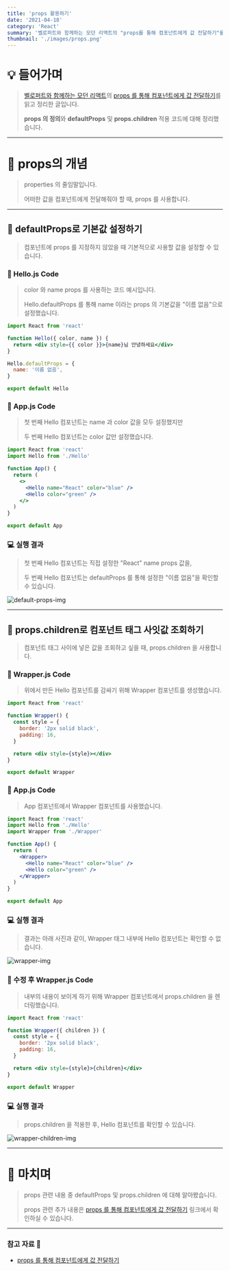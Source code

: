 ```yaml
---
title: 'props 활용하기'
date: '2021-04-18'
category: 'React'
summary: '벨로퍼트와 함께하는 모던 리액트의 "props를 통해 컴포넌트에게 값 전달하기"를 읽고 정리한 글입니다.'
thumbnail: './images/props.png'
---
```


# 💡 들어가며

> [벨로퍼트와 함께하는 모던 리액트](https://react.vlpt.us/)의 [props 를 통해 컴포넌트에게 값 전달하기](https://react.vlpt.us/basic/05-props.html)를 읽고 정리한 글입니다.
>
> **props 의 정의**와 **defaultProps** 및 **props.children** 적용 코드에 대해 정리했습니다.

<hr>

# 📝 props의 개념

> properties 의 줄임말입니다.
>
> 어떠한 값을 컴포넌트에게 전달해줘야 할 때, props 를 사용합니다.

<hr>

## 🎯 defaultProps로 기본값 설정하기

> 컴포넌트에 props 를 지정하지 않았을 때 기본적으로 사용할 값을 설정할 수 있습니다.

### 🔎 Hello.js Code

> color 와 name props 를 사용하는 코드 예시입니다.
>
> Hello.defaultProps 를 통해 name 이라는 props 의 기본값을 "이름 없음"으로 설정했습니다.

```jsx
import React from 'react'

function Hello({ color, name }) {
  return <div style={{ color }}>{name}님 안녕하세요</div>
}

Hello.defaultProps = {
  name: '이름 없음',
}

export default Hello
```

### 🔎 App.js Code

> 첫 번째 Hello 컴포넌트는 name 과 color 값을 모두 설정했지만
>
> 두 번째 Hello 컴포넌트는 color 값만 설정했습니다.

```jsx
import React from 'react'
import Hello from './Hello'

function App() {
  return (
    <>
      <Hello name="React" color="blue" />
      <Hello color="green" />
    </>
  )
}

export default App
```

### 💻 실행 결과

> 첫 번째 Hello 컴포넌트는 직접 설정한 "React" name props 값을,
>
> 두 번째 Hello 컴포넌트는 defaultProps 를 통해 설정한 "이름 없음"을 확인할 수 있습니다.

![default-props-img](https://images.velog.io/images/mnz/post/9fd95f8a-e173-4aac-b6b3-6e1380cb6f1f/%ED%99%94%EB%A9%B4%20%EC%BA%A1%EC%B2%98%202021-04-18%20030552.png)

<hr>

## 🎯 props.children로 컴포넌트 태그 사잇값 조회하기

> 컴포넌트 태그 사이에 넣은 값을 조회하고 싶을 때, props.children 을 사용합니다.

### 🔎 Wrapper.js Code

> 위에서 만든 Hello 컴포넌트를 감싸기 위해 Wrapper 컴포넌트를 생성했습니다.

```jsx
import React from 'react'

function Wrapper() {
  const style = {
    border: '2px solid black',
    padding: 16,
  }

  return <div style={style}></div>
}

export default Wrapper
```

### 🔎 App.js Code

> App 컴포넌트에서 Wrapper 컴포넌트를 사용했습니다.

```jsx
import React from 'react'
import Hello from './Hello'
import Wrapper from './Wrapper'

function App() {
  return (
    <Wrapper>
      <Hello name="React" color="blue" />
      <Hello color="green" />
    </Wrapper>
  )
}

export default App
```

### 💻 실행 결과

> 결과는 아래 사진과 같이, Wrapper 태그 내부에 Hello 컴포넌트는 확인할 수 없습니다.

![wrapper-img](https://images.velog.io/images/mnz/post/d7960fc8-3824-486d-af1c-a8f783c6f006/%ED%99%94%EB%A9%B4%20%EC%BA%A1%EC%B2%98%202021-04-18%20033335.png)

### 🔎 수정 후 Wrapper.js Code

> 내부의 내용이 보이게 하기 위해 Wrapper 컴포넌트에서 props.children 을 렌더링했습니다.

```jsx
import React from 'react'

function Wrapper({ children }) {
  const style = {
    border: '2px solid black',
    padding: 16,
  }

  return <div style={style}>{children}</div>
}

export default Wrapper
```

### 💻 실행 결과

> props.children 을 적용한 후, Hello 컴포넌트를 확인할 수 있습니다.

![wrapper-children-img](https://images.velog.io/images/mnz/post/59c85658-c867-46e9-a869-9eae8aaaab33/%ED%99%94%EB%A9%B4%20%EC%BA%A1%EC%B2%98%202021-04-18%20030639.png)

<hr>

# 👏 마치며

> props 관련 내용 중 defaultProps 및 props.children 에 대해 알아봤습니다.
>
> props 관련 추가 내용은 [props 를 통해 컴포넌트에게 값 전달하기](https://react.vlpt.us/basic/05-props.html) 링크에서 확인하실 수 있습니다.

<hr>

### 참고 자료 📩

- [props 를 통해 컴포넌트에게 값 전달하기](https://react.vlpt.us/basic/05-props.html)
